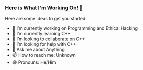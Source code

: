 ### Here is What I'm Working On! 👋



Here are some ideas to get you started:

- 🔭 I’m currently working on Programming and Ethical Hacking
- 🌱 I’m currently learning C++
- 👯 I’m looking to collaborate on C++
- 🤔 I’m looking for help with C++
- 💬 Ask me about Anything
- 📫 How to reach me: Unknown
- 😄 Pronouns: He/Him
